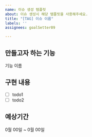 ```yaml
---
name: 이슈 생성 템플릿
about: 이슈 생성시 해당 템플릿을 사용해주세요.
title: "[TAG] 이슈 이름"
labels: ''
assignees: goalSetter09

---
```


## 만들고자 하는 기능
기능 이름

## 구현 내용
- [ ] todo1
- [ ] todo2

## 예상기간
0월 00일 ~ 0월 00일

